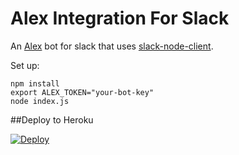 # Alex Integration For Slack

An [Alex](http://alexjs.com/) bot for slack that uses [slack-node-client](https://github.com/slackhq/node-slack-client).

Set up:

```
npm install
export ALEX_TOKEN="your-bot-key"
node index.js
```

##Deploy to Heroku

[![Deploy](https://www.herokucdn.com/deploy/button.png)](https://heroku.com/deploy)
